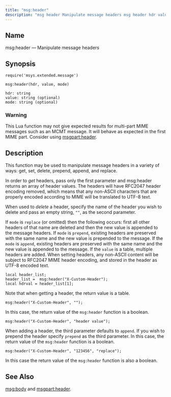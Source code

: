 ```yaml
---
title: "msg:header"
description: "msg header Manipulate message headers msg header hdr value mode This Lua function may not give expected results for multi part MIME messages such as an MCMT message It will behave as expected in the first MIME part Consider using msgpart header This function may be used to manipulate message..."
---
```


<a name="lua.ref.header"></a> 
## Name

msg:header — Manipulate message headers

<a name="idp15781280"></a> 
## Synopsis

`require('msys.extended.message')`

`msg:header(hdr, value, mode)`

```
hdr: string
value: string (optional)
mode: string (optional)
```

### Warning

This Lua function may not give expected results for multi-part MIME messages such as an MCMT message. It will behave as expected in the first MIME part. Consider using [msgpart:header](/momentum/4/lua/ref-msgpart-header).

<a name="idp15786688"></a> 
## Description

This function may be used to manipulate message headers in a variety of ways: get, set, delete, prepend, append, and replace.

In order to *get* headers, pass only the first parameter and msg:header returns an array of header values. The headers will have RFC2047 header encoding removed, which means that any non-ASCII characters that are properly encoded according to MIME will be translated to UTF-8 text.

When used to *delete* a header, specify the name of the header you wish to delete and pass an empty string, `""`, as the second parameter.

If `mode` is `replace` (or omitted) then the following occurs: first all other headers of that name are deleted and then the new value is appended to the message headers. If `mode` is `prepend`, existing headers are preserved with the same name and the new value is prepended to the message. If the `mode` is `append`, existing headers are preserved with the same name and the new value is appended to the message. If the `value` is a table, multiple headers are added. When setting headers, any non-ASCII content will be subject to RFC2047 MIME header encoding, and stored in the header as UTF-8 encoded text.

<a name="lua.ref.msg_header.example.get"></a> 


```
local header_list;
header_list =  msg:header("X-Custom-Header");
local hdrval = header_list[1];
```

Note that when getting a header, the return value is a table.

<a name="lua.ref.msg_header.example.delete"></a> 


`msg:header("X-Custom-Header", "");`

In this case, the return value of the `msg:header` function is a boolean.

<a name="lua.ref.msg_header.example.set"></a> 


`msg:header("X-Custom-Header", "header value");`

When adding a header, the third parameter defaults to `append`. If you wish to prepend the header specify `prepend` as the third parameter. In this case, the return value of the `msg:header` function is a boolean.

<a name="lua.ref.msg_header.example.replace"></a> 


`msg:header("X-Custom-Header", "123456", "replace");`

In this case the return value of the `msg:header` function is also a boolean.

<a name="idp15809824"></a> 
## See Also

[msg:body](/momentum/4/lua/ref-msg-body) and [msgpart:header](/momentum/4/lua/ref-msgpart-header).